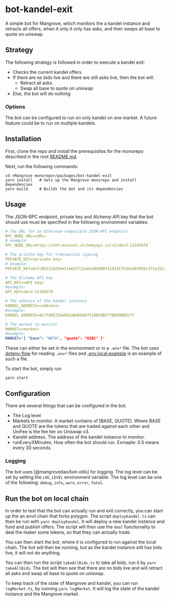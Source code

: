 # bot-kandel-exit

A simple bot for Mangrove, which monitors the a kandel instance and retracts all offers, when it only it only has asks, and then swaps all base to quote on uniswap.

## Strategy

The following strategy is followed in order to execute a kandel exit:

- Checks the current kandel offers
- If there are no bids live and there are still asks live, then the bot will:
  - Retract all asks
  - Swap all base to quote on uniswap
- Else, the bot will do nothing

### Options

The bot can be configured to run on only kandel on one market. A future feature could be to run on multiple kandels.

## Installation

First, clone the repo and install the prerequisites for the monorepo described in the root [README.md](../../README.md).

Next, run the following commands:

```shell
cd <Mangrove monorepo>/packages/bot-kandel-exit
yarn install   # Sets up the Mangrove monorepo and install dependencies
yarn build     # Builds the bot and its dependencies
```

## Usage

The JSON-RPC endpoint, private key and Alchemy API key that the bot should use must be specified in the following environment variables:

```yaml
# The URL for an Ethereum-compatible JSON-RPC endpoint
RPC_NODE_URL=<URL>
# example:
RPC_NODE_URL=https://eth-mainnet.alchemyapi.io/v2/abcd-12345679

# The private key for transaction signing
PRIVATE_KEY=<private key>
# example:
PRIVATE_KEY=0x7c852118294e51e653712a81e05800f419141751be58f605c371e15141b007a6

# The Alchemy API key
API_KEY=<API key>
#example:
API_KEY=abcd-12345679

# The address of the kandel instance
KANDEL_ADDRESS=<address>
#example:
KANDEL_ADDRESS=0x77d9531De0a5aB4DbD87519859B5770A590EDcf7

# The market to monitor
MARKET=<market>
#example:
MARKET='{ "base": "WETH", "quote": "USDC" }'


```

These can either be set in the environment or in a `.env*` file. The bot uses [dotenv-flow](https://github.com/kerimdzhanov/dotenv-flow) for reading `.env*` files and [.env.local.example](.env.local.example) is an example of such a file.

To start the bot, simply run

```shell
yarn start
```

## Configuration

There are several things that can be configured in the bot.

- The Log level
- Markets to monitor. A market contains of [BASE, QUOTE]. Where BASE and QUOTE are the tokens that are traded against each other and UniFee is the fee tier on Uniswap v3.
- Kandel address. The address of the kandel instance to monitor.
- runEveryXMinutes. How often the bot should run. Exmaple: 0.5 means every 30 seconds.

### Logging

The bot uses [@mangrovedao/bot-utils] for logging. The log level can be set by setting the `LOG_LEVEL` environment variable. The log level can be one of the following: `debug`, `info`, `warn`, `error`, `fatal`.

## Run the bot on local chain

In order to test that the bot can actually run and exit correctly, you can start up the an anvil chain that forks polygon. The script `deployKandel.ts` can then be run with `yarn deployKandel`. It will deploy a new kandel instance and fund and publish offers. The script will then use the `deal` functionality to deal the maker some tokens, so that they can actually trade.

You can then start the bot, where it is configured to run against the local chain. The bot will then be running, but as the kandel instance still has bids live, it will not do anything.

You can then run the script `takeAllBids.ts` to take all bids, run it by `yarn takeAllBids`. The bot will then see that there are no bids live and will retract all asks and swap all base to quote on uniswap.

To keep track of the state of Mangrove and kandel, you can run `logMarket.ts`, by running `yarn logMarket`. It will log the state of the kandel instance and the Mangrove market.
